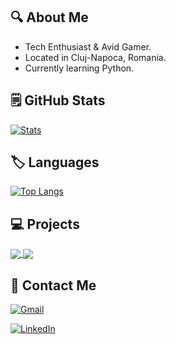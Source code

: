 ## :mag: About Me

  * Tech Enthusiast & Avid Gamer.
  * Located in Cluj-Napoca, Romania.
  * Currently learning Python.

## :spiral_notepad: GitHub Stats

[![Stats](https://github-readme-stats.vercel.app/api?username=BogdanOtava&theme=merko&hide_title=True)](https://github.com/BogdanOtava)

## :label: Languages

[![Top Langs](https://github-readme-stats.vercel.app/api/top-langs/?username=BogdanOtava&layout=compact&theme=merko&hide_title=True)](https://github.com/anuraghazra/github-readme-stats)

## :computer: Projects

<a href="https://github.com/BogdanOtava/Twitter-Scraping">
  <img align="center" src="https://github-readme-stats.vercel.app/api/pin/?username=BogdanOtava&repo=Twitter-Scraping&theme=merko" />
</a>
<a href="https://github.com/BogdanOtava/Netflix-Report">
  <img align="center" src="https://github-readme-stats.vercel.app/api/pin/?username=BogdanOtava&repo=Netflix-Report&theme=merko" />
</a>

## :email: Contact Me

[![Gmail](https://img.shields.io/badge/Gmail-D14836?style=for-the-badge&logo=gmail&logoColor=white)](bogdanotava097@gmail.com)

[![LinkedIn](https://img.shields.io/badge/linkedin-%230077B5.svg?style=for-the-badge&logo=linkedin&logoColor=white)](https://www.linkedin.com/in/bogdan-otav%C4%83-26087b23b/)

